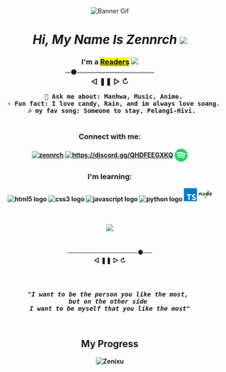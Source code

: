 <div align= "center">
<p align = "center"><img src="https://media1.tenor.com/m/zL60WE-hYV8AAAAd/welcome.gif" alt="Banner Gif" width= "50%"</>
</p>
<h1 align="center"><em><strong>Hi, My Name Is Zennrch <img src="https://media.giphy.com/media/mGcNjsfWAjY5AEZNw6/giphy.gif" width="50"></em></h1>
<h3 align="center">I'm a <mark><ins>Readers</ins></mark> <img src="https://transmemes.netlify.app/~media/menhera-kun/transparent/352442238.png" width= "5%"><br>    
  ─●───────────────
   　<br>◁ ❚❚ ▷ ↻</h3>
<pre>
  💬 Ask me about: Manhwa, Music, Anime.
  ⚡ Fun fact: I love candy, Rain, and im always love soang.
  🎶 my fav song: Someone to stay, Pelangi-Hivi. 
  
</pre>
<h3 align="center">Connect with me:</h3>
<p align="center">
  <a href="https://instagram.com/zennrch" target="blank"><img align="center" src="https://raw.githubusercontent.com/rahuldkjain/github-profile-readme-generator/master/src/images/icons/Social/instagram.svg" alt="zennrch" height="30" width="40" /></a>
  <a href="https://discord.gg/https://discord.gg/QHDFEEGXKQ" target="blank"><img align="center" src="https://raw.githubusercontent.com/rahuldkjain/github-profile-readme-generator/master/src/images/icons/Social/discord.svg" alt="https://discord.gg/QHDFEEGXKQ" height="30" width="40" /></a>
  <a href="https://open.spotify.com/user/31d4psh6tebtpg66hlfvkbuh5ly4?si=VKC6EPmOTP2Ed6iEWUxq5Q" target="blank"><img align="center" src="Spotifylogo.png" alt="Zen" height="30" width="30" /></a>
  <p align="left">
  </p>
</p>

<h3 align="center">I'm learning:</h3>
<p align="center"> 
  <img src="https://cdn.jsdelivr.net/gh/devicons/devicon/icons/html5/html5-original.svg" height="30" alt="html5 logo"  />
  <img src="https://cdn.jsdelivr.net/gh/devicons/devicon/icons/css3/css3-original.svg" height="30" alt="css3 logo"  />
  <img src="https://cdn.jsdelivr.net/gh/devicons/devicon/icons/javascript/javascript-original.svg" height="30" alt="javascript logo"  />
  <img src="https://cdn.jsdelivr.net/gh/devicons/devicon/icons/python/python-original.svg" height="30" alt="python logo"  />
  <img src="https://raw.githubusercontent.com/devicons/devicon/master/icons/typescript/typescript-original.svg" height="30" alt="typescript" />
  <img src="https://raw.githubusercontent.com/devicons/devicon/master/icons/nodejs/nodejs-original-wordmark.svg" height="30" alt="nodejs"/>
</p>
<br><br>
<img src="https://raw.githubusercontent.com/innng/innng/master/assets/kyubey.gif" height="40" />
<br><br><br>    
  ────────────────●──
   　<br>◁ ❚❚ ▷ ↻
    </h3>
<footer>
<pre>
  <p align="center"><i><br>"I want to be the person you like the most, <br>but on the other side <br>I want to be myself that you like the most"</i></p>
</pre>
  <h2><strong>My Progress</strong></h2>
  <p align="center"><img src="https://github-readme-stats.vercel.app/api/top-langs?username=Zenixu&theme=midnight-purple&show_icons=true&locale=en&layout=compact"alt="Zenixu" /></p>

  
</footer>
</div>

